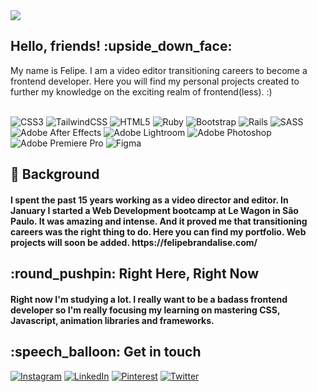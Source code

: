 <img align="center" src="https://user-images.githubusercontent.com/25259768/167254815-921c43b4-3742-4e05-b85b-6c3ed7a0ac05.png">

 
<h2>Hello, friends! :upside_down_face:</h2>
My name is Felipe. I am a video editor transitioning careers to become a frontend developer. 
Here you will find my personal projects created to further my knowledge on the exciting realm of frontend(less). :)
<br></br>




![CSS3](https://img.shields.io/badge/css3-%231572B6.svg?style=for-the-badge&logo=css3&logoColor=white) ![TailwindCSS](https://img.shields.io/badge/tailwindcss-%2338B2AC.svg?style=for-the-badge&logo=tailwind-css&logoColor=white) ![HTML5](https://img.shields.io/badge/html5-%23E34F26.svg?style=for-the-badge&logo=html5&logoColor=white) ![Ruby](https://img.shields.io/badge/ruby-%23CC342D.svg?style=for-the-badge&logo=ruby&logoColor=white) ![Bootstrap](https://img.shields.io/badge/bootstrap-%23563D7C.svg?style=for-the-badge&logo=bootstrap&logoColor=white) ![Rails](https://img.shields.io/badge/rails-%23CC0000.svg?style=for-the-badge&logo=ruby-on-rails&logoColor=white) ![SASS](https://img.shields.io/badge/SASS-hotpink.svg?style=for-the-badge&logo=SASS&logoColor=white) ![Adobe After Effects](https://img.shields.io/badge/Adobe%20After%20Effects-9999FF.svg?style=for-the-badge&logo=Adobe%20After%20Effects&logoColor=white) ![Adobe Lightroom](https://img.shields.io/badge/Adobe%20Lightroom-31A8FF.svg?style=for-the-badge&logo=Adobe%20Lightroom&logoColor=white) ![Adobe Photoshop](https://img.shields.io/badge/adobephotoshop-%2331A8FF.svg?style=for-the-badge&logo=adobephotoshop&logoColor=white) ![Adobe Premiere Pro](https://img.shields.io/badge/Adobe%20Premiere%20Pro-9999FF.svg?style=for-the-badge&logo=Adobe%20Premiere%20Pro&logoColor=white) 	![Figma](https://img.shields.io/badge/figma-%23F24E1E.svg?style=for-the-badge&logo=figma&logoColor=white)

<h2> 🔭 Background </h2>
<h4>I spent the past 15 years working as a video director and editor.
In January I started a Web Development bootcamp at Le Wagon in São Paulo. It was amazing and intense. And it proved me that transitioning careers was the right thing to do. 
Here you can find my portfolio. Web projects will soon be added. https://felipebrandalise.com/
</h4>

<h2> :round_pushpin: Right Here, Right Now  </h2>
<h4>Right now I'm studying a lot. I really want to be a badass frontend developer so I'm really focusing my learning on mastering CSS, Javascript, animation libraries and frameworks.</h4> 

<h2> :speech_balloon: Get in touch</h2>

[![Instagram](https://img.shields.io/badge/Instagram-%23E4405F.svg?logo=Instagram&logoColor=white)](https://instagram.com/febrandalise) [![LinkedIn](https://img.shields.io/badge/LinkedIn-%230077B5.svg?logo=linkedin&logoColor=white)](https://linkedin.com/in/febrandalise) [![Pinterest](https://img.shields.io/badge/Pinterest-%23E60023.svg?logo=Pinterest&logoColor=white)](https://pinterest.com/chaotisch) [![Twitter](https://img.shields.io/badge/Twitter-%231DA1F2.svg?logo=Twitter&logoColor=white)](https://twitter.com/mossfromwork) 






